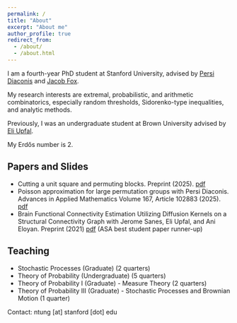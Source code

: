 ```yaml
---
permalink: /
title: "About"
excerpt: "About me"
author_profile: true
redirect_from: 
  - /about/
  - /about.html
---
```


I am a fourth-year PhD student at Stanford University, advised by [Persi Diaconis](https://diaconis.ckirby.su.domains) and [Jacob Fox](https://stanford.edu/~jacobfox/).

My research interests are extremal, probabilistic, and arithmetic combinatorics, especially random thresholds, Sidorenko-type inequalities, and analytic methods.

Previously, I was an undergraduate student at Brown University advised by [Eli Upfal](https://cs.brown.edu/people/eupfal/).

My Erdős number is 2.

## Papers and Slides

* Cutting a unit square and permuting blocks. Preprint (2025). [pdf](https://arxiv.org/pdf/2501.13844)
* Poisson approximation for large permutation groups with Persi Diaconis. Advances in Applied
Mathematics Volume 167, Article 102883 (2025). [pdf](https://arxiv.org/pdf/2408.06611)
* Brain Functional Connectivity Estimation Utilizing Diffusion Kernels on a Structural Connectivity
Graph with Jerome Sanes, Eli Upfal, and Ani Eloyan. Preprint (2021) [pdf](https://arxiv.org/pdf/2111.08118) (ASA best student paper runner-up)

## Teaching

* Stochastic Processes (Graduate) (2 quarters)
* Theory of Probability (Undergraduate) (5 quarters)
* Theory of Probability I (Graduate) - Measure Theory (2 quarters)
* Theory of Probability III (Graduate) - Stochastic Processes and Brownian Motion (1 quarter)

Contact: ntung [at] stanford [dot] edu
